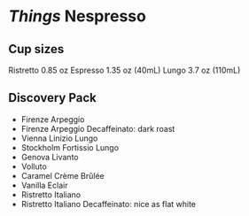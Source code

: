 # *Things* Nespresso

## Cup sizes
Ristretto 0.85 oz
Espresso  1.35 oz (40mL)
Lungo     3.7 oz (110mL)

## Discovery Pack
- Firenze Arpeggio
- Firenze Arpeggio Decaffeinato: dark roast
- Vienna Linizio Lungo
- Stockholm Fortissio Lungo
- Genova Livanto
- Volluto
- Caramel Crème Brûlée
- Vanilla Eclair
- Ristretto Italiano
- Ristretto Italiano Decaffeinato: nice as flat white

